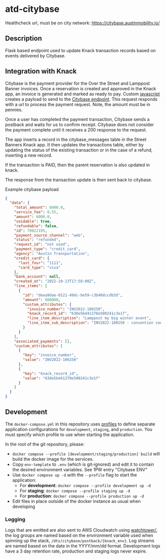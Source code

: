 # atd-citybase

Healthcheck url, must be on city network: https://citybase.austinmobility.io/

## Description

Flask based endpoint used to update Knack transaction records based on events delivered by Citybase.

## Integration with Knack

Citybase is the payment provider for the Over the Street and Lamppost Banner invoices.
Once a reservation is created and approved in the Knack app, an invoice is generated and marked as ready to pay. Custom [javascript](https://github.com/cityofaustin/atd-knack/blob/master/code/street-banner/street-banner.js#L417) creates a payload to send to the [Citybase endpoint](https://invoice-service.prod.cityba.se/invoices/austin_tx_transportation/street_banner). This request responds with a url to process the payment request. Note, the amount must be in pennies.

Once a user has completed the payment transaction, Citybase sends a postback and waits for us to confirm receipt. Citybase does not consider the payment complete until it receives a 200 response to the request.

The app inserts a record in the citybase_messages table in the Street Banners Knack app.
It then updates the transactions table, either by updating the status of the existing transaction or in the case of a refund, inserting a new record.

If the transaction is PAID, then the parent reservation is also updated in knack.

The response from the transaction update is then sent back to citybase.

Example citybase payload

```json
{
  "data": {
    "total_amount": 6000.0,
    "service_fee": 0.55,
    "amount": 6000.0,
    "voidable": true,
    "refundable": false,
    "id": 70022195,
    "payment_source_channel": "web",
    "status": "refunded",
    "request_id": "not used",
    "payment_type": "credit_card",
    "agency": "Austin Transportation",
    "credit_card": {
      "last_four": "1111",
      "card_type": "visa"
    },
    "bank_account": null,
    "created_at": "2022-10-13T17:58:00Z",
    "line_items": [
      {
        "id": "deea9dae-0121-49dc-be59-c3b40dccdb3d",
        "amount": 600000,
        "custom_attributes": {
          "invoice_number": "INV2022-100250",
          "knack_record_id": "638e5bd41370e500241c3e1f",
          "line_item_description": "Lamppost my big winter event",
          "line_item_sub_description": "INV2022-100250 - convention center"
        }
      }
    ],
    "associated_payments": [],
    "custom_attributes": [
      {
        "key": "invoice_number",
        "value": "INV2022-100250"
      },
      {
        "key": "knack_record_id",
        "value": "638e5bd41370e500241c3e1f"
      }
    ]
  }
}
```

## Development

The `docker-compose.yml` in this repository uses [profiles](https://docs.docker.com/compose/profiles/) to define separate application configurations for `development`, `staging`, and `production`. You must specify which profile to use when starting the application.

In the root of the git repository, please:

- `docker compose --profile [development/staging/production] build` will build the docker image for the services.
- Copy `env-template` to `.env` (which is git-ignored) and edit it to contain the desired environment variables. See 1PW entry "Citybase ENV"
- Use `docker compose up -d` with the `--profile` flag to start the application:
  - For **development**: `docker compose --profile development up -d`
  - For **staging**: `docker compose --profile staging up -d`
  - For **production**: `docker compose --profile production up -d`
- Edit files in place outside of the docker instance as usual when developing

### Logging

Logs that are emitted are also sent to AWS Cloudwatch using [watchtower/](https://pypi.org/project/watchtower/), the log groups are named based on the environment variable used when spinning up the stack, `/dts/citybase/postback/{knack_env}`. Log streams are named based on the date in the YYYY/mm/dd format. Development logs have a 3 day retention rate, production and staging logs never expire.
